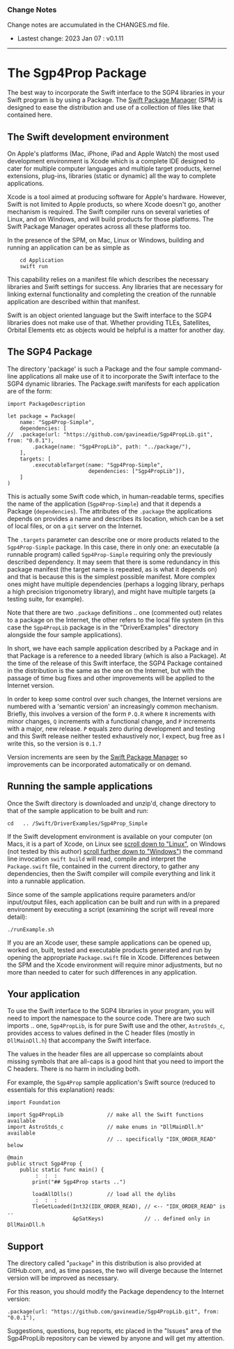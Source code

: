 ### Change Notes

Change notes are accumulated in the CHANGES.md file.

* Lastest change: 2023 Jan 07 : v0.1.11
___
# The Sgp4Prop Package

The best way to incorporate the Swift interface to the SGP4 libraries in your Swift program is by using a Package.  The [Swift Package Manager](https://www.swift.org/package-manager/) (SPM) is designed to ease the distribution and use of a collection of files like that contained here.

## The Swift development environment

On Apple's platforms (Mac, iPhone, iPad and Apple Watch) the most used development environment is Xcode which is a complete IDE designed to cater for multiple computer languages and multiple target products, kernel extensions, plug-ins, libraries (static or dynamic) all the way to complete applications.

Xcode is a tool aimed at producing software for Apple's hardware.  However, Swift is not limited to Apple products, so where Xcode doesn't go, another mechanism  is required.  The Swift compiler runs on several varieties of Linux, and on Windows, and will build products for those platforms.  The Swift Package Manager operates across all these platforms too.

In the presence of the SPM, on Mac, Linux or Windows, building and running an application can be as simple as
```
    cd Application
    swift run
```
This capability relies on a manifest file which describes the necessary libraries and Swift settings for success.  Any libraries that are necessary for linking external functionality and completing the creation of the runnable application are described within that manifest.

Swift is an object oriented language but the Swift interface to the SGP4 libraries does not make use of that.  Whether providing TLEs, Satellites, Orbital Elements etc as objects would be helpful is a matter for another day.

## The SGP4 Package

The directory 'package' is such a Package and the four sample command-line applications all make use of it to incorporate the Swift interface to the SGP4 dynamic libraries.  The Package.swift manifests for each application are of the form:

```
import PackageDescription

let package = Package(
    name: "Sgp4Prop-Simple",
    dependencies: [
//	.package(url: "https://github.com/gavineadie/Sgp4PropLib.git", from: "0.0.1"),
       	.package(name: "Sgp4PropLib", path: "../package/"),
    ],
    targets: [
        .executableTarget(name: "Sgp4Prop-Simple",
                          dependencies: ["Sgp4PropLib"]),
    ]
)
```
This is actually some Swift code which, in human-readable terms, specifies the name of the application (`Sgp4Prop-Simple`) and that it depends a Package (`dependencies`).  The attributes of the `.package` the applications depends on provides a name and describes its location, which can be a set of local files, or on a `git` server on the Internet.

The `.targets` parameter can describe one or more products related to the `Sgp4Prop-Simple` package.  In this case, there in only one: an executable (a runnable program) called `Sgp4Prop-Simple` requiring only the previously described dependency.  It may seem that there is some redundancy in this package manifest (the target name is repeated, as is what it depends on) and that is because this is the simplest possible manifest.  More complex ones might have multiple dependencies (perhaps a logging library, perhaps a high precision trigonometry library), and might have multiple targets (a testing suite, for example).

Note that there are two `.package` definitions .. one (commented out) relates to a package on the Internet, the other refers to the local file system (in this case the `Sgp4PropLib` package is in the "DriverExamples" directory alongside the four sample applications).

In short, we have each sample application described by a Package and in that Package is a reference to a needed library (which is also a Package).  At the time of the release of this Swift interface, the SGP4 Package contained in the distribution is the same as the one on the Internet, but with the passage of time bug fixes and other improvements will be applied to the Internet version.

In order to keep some control over such changes, the Internet versions are numbered with a 'semantic version' an increasingly common mechanism.  Briefly, this involves a version of the form `P.Q.R` where `R` increments with minor changes, `Q` increments with a functional change, and `P` increments with a major, new  release.  `P` equals zero during development and testing and this Swift release neither tested exhaustively nor, I expect, bug free as I write this, so the version is `0.1.7`

Version increments are seen by the [Swift Package Manager](https://www.swift.org/package-manager/) so improvements can be incorporated automatically or on demand.

## Running the sample applications

Once the Swift directory is downloaded and unzip'd, change directory to that of the sample application to be built and run:

    cd   .. /Swift/DriverExamples/Sgp4Prop_Simple

If the Swift development environment is available on your computer (on Macs, it is a part of Xcode, on Linux see [scroll down to "Linux"](https://www.swift.org/download/#using-downloads), on Windows (not tested by this author) [scroll further down to "Windows"](https://www.swift.org/download/#using-downloads)) the command line invocation `swift build` will read, compile and interpret the `Package.swift` file, contained in the current directory, to gather any dependencies, then the Swift compiler will compile everything and link it into a runnable application.

Since some of the sample applications require parameters and/or input/output files, each application can be built and run with in a prepared environment by executing a script (examining the script will reveal more detail):

	./runExample.sh

If you are an Xcode user, these sample applications can be opened up, worked on, built, tested and executable products generated and run by opening the appropriate `Package.swift` file in Xcode.  Differences between the SPM and the Xcode environment will require minor adjustments, but no more than needed to cater for such differences in any application.

## Your application

To use the Swift interface to the SGP4 libraries in your program, you will need to import the namespace to the source code.  There are two such imports .. one, `Sgp4PropLib`, is for pure Swift use and the other, `AstroStds_c`, provides access to values defined in the C header files (mostly in `DllMainDll.h`) that accompany the Swift interface.

The values in the header files are all uppercase so complaints about missing symbols that are all-caps is a good hint that you need to import the C headers.  There is no harm in including both.

For example, the `Sgp4Prop` sample application's Swift source (reduced to essentials for this explanation) reads:

```
import Foundation

import Sgp4PropLib              // make all the Swift functions available
import AstroStds_c              // make enums in "DllMainDll.h" available
                                // .. specifically "IDX_ORDER_READ" below

@main
public struct Sgp4Prop {
    public static func main() {
         :  :  :
        print("## Sgp4Prop starts ..")

        loadAllDlls()           // load all the dylibs
         :  :  :
        TleGetLoaded(Int32(IDX_ORDER_READ), // <-- "IDX_ORDER_READ" is ..
                     &pSatKeys)             // .. defined only in DllMainDll.h
```

## Support

The directory called "`package`" in this distribution is also provided at GitHub.com, and, as time passes, the two will diverge because the Internet version will be improved as necessary.

For this reason, you should modify the Package dependency to the Internet version:

    .package(url: "https://github.com/gavineadie/Sgp4PropLib.git", from: "0.0.1"),

Suggestions, questions, bug reports, etc placed in the "Issues" area of the Sgp4PropLib repository can be viewed by anyone and will get my attention.
